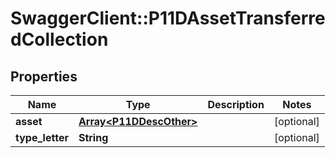 # SwaggerClient::P11DAssetTransferredCollection

## Properties
Name | Type | Description | Notes
------------ | ------------- | ------------- | -------------
**asset** | [**Array&lt;P11DDescOther&gt;**](P11DDescOther.md) |  | [optional] 
**type_letter** | **String** |  | [optional] 

